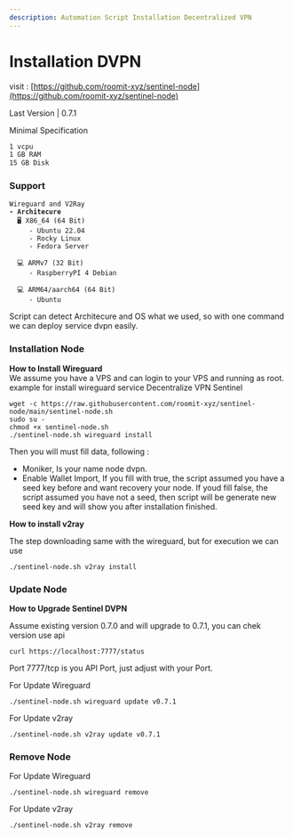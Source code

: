 ```yaml
---
description: Automation Script Installation Decentralized VPN
---
```


# Installation DVPN

visit : [https://github.com/roomit-xyz/sentinel-node](https://github.com/roomit-xyz/sentinel-node)

Last Version | 0.7.1

Minimal Specification

```bash
1 vcpu
1 GB RAM
15 GB Disk
```

### Support

<pre><code>Wireguard and V2Ray
<strong>- Architecure 
</strong>  🖥️ X86_64 (64 Bit)
     - Ubuntu 22.04
     - Rocky Linux
     - Fedora Server

  💻 ARMv7 (32 Bit)
     - RaspberryPI 4 Debian

  💻 ARM64/aarch64 (64 Bit)
     - Ubuntu
</code></pre>


Script can detect Architecure and OS what we used, so with one command we can deploy service dvpn easily.&#x20;

### Installation Node

**How to Install Wireguard**\
We assume you have a VPS and can login to your VPS and running as root. example for install wireguard service Decentralize VPN Sentinel

```
wget -c https://raw.githubusercontent.com/roomit-xyz/sentinel-node/main/sentinel-node.sh
sudo su -
chmod +x sentinel-node.sh 
./sentinel-node.sh wireguard install
```

Then you will must fill data, following :&#x20;

* Moniker, Is your name node dvpn.
* Enable Wallet Import, If you fill with true, the script assumed you have a seed key before and want recovery your node. If youd fill false, the script assumed you have not a seed, then script will be generate new seed key and will show you after installation finished.

**How to install v2ray**

The step downloading same with the wireguard, but for execution we can use

```
./sentinel-node.sh v2ray install
```

### **Update Node**

**How to Upgrade Sentinel DVPN**

Assume existing version 0.7.0 and will upgrade to 0.7.1, you can chek version use api

```
curl https://localhost:7777/status    
```

Port 7777/tcp is you API Port, just adjust with your Port.

For Update Wireguard

```
./sentinel-node.sh wireguard update v0.7.1
```

For Update v2ray

```
./sentinel-node.sh v2ray update v0.7.1
```

### Remove Node

For Update Wireguard

```
./sentinel-node.sh wireguard remove 
```

For Update v2ray

```
./sentinel-node.sh v2ray remove
```

